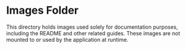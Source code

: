 # Images Folder

This directory holds images used solely for documentation purposes, including the README and other related guides. These images are not mounted to or used by the application at runtime.
